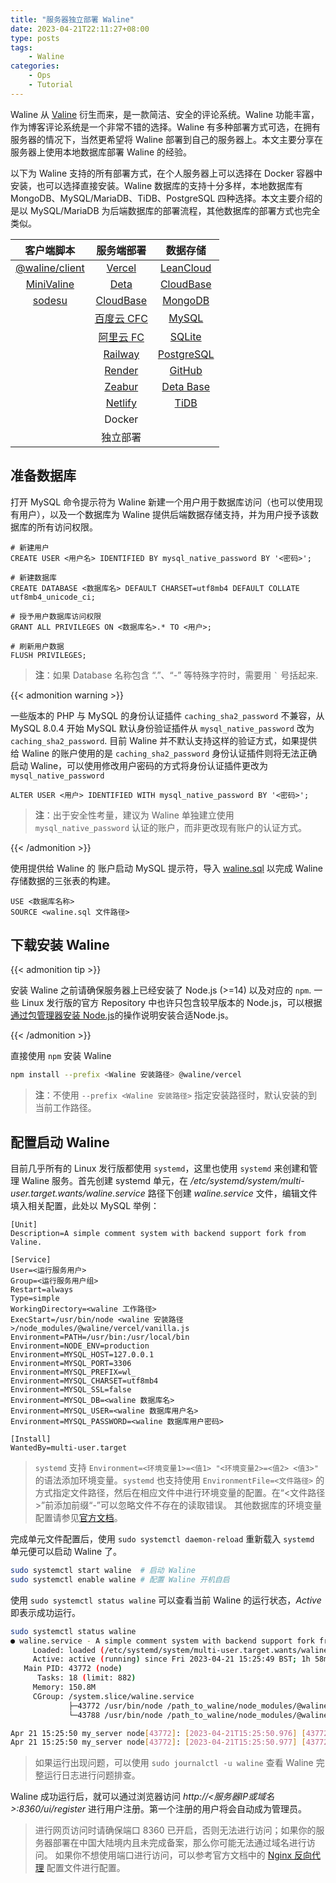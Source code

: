 ```yaml
---
title: "服务器独立部署 Waline"
date: 2023-04-21T22:11:27+08:00
type: posts
tags: 
    - Waline
categories: 
    - Ops
    - Tutorial
---
```


Waline 从 [Valine][valine] 衍生而来，是一款简洁、安全的评论系统。Waline 功能丰富，作为博客评论系统是一个非常不错的选择。Waline 有多种部署方式可选，在拥有服务器的情况下，当然更希望将 Waline 部署到自己的服务器上。本文主要分享在服务器上使用本地数据库部署 Waline 的经验。

<!--more-->

以下为 Waline 支持的所有部署方式，在个人服务器上可以选择在 Docker 容器中安装，也可以选择直接安装。Waline 数据库的支持十分多样，本地数据库有 MongoDB、MySQL/MariaDB、TiDB、PostgreSQL 四种选择。本文主要介绍的是以 MySQL/MariaDB 为后端数据库的部署流程，其他数据库的部署方式也完全类似。

| **客户端脚本**                    | **服务端部署**                    | **数据存储**                     |
| :------------------------------:| :------------------------------: | :------------------------------:|
| [@waline/client][waline_client] | [Vercel][vercel]                 | [LeanCloud][leancloud]          |
| [MiniValine][minivaline]        | [Deta][data]                     | [CloudBase][cloudbase]          |
| [sodesu][sodesu]                | [CloudBase][cloud_base]          | [MongoDB][mongodb]              |
|                                 | [百度云 CFC][baidu_cfc]           | [MySQL][mysql]                  |
|                                 | [阿里云 FC][ali_cfc]              | [SQLite][sqllite]               |
|                                 | [Railway][railway]               | [PostgreSQL][postgresql]        |
|                                 | [Render][render]                 | [GitHub][github]                |
|                                 | [Zeabur][zeabur]                 | [Deta Base][data_base]          |
|                                 | [Netlify][netify]                | [TiDB][tidb]                    |
|                                 | Docker                           |                                 |
|                                 | 独立部署                           |                                 |

## 准备数据库

打开 MySQL 命令提示符为 Waline 新建一个用户用于数据库访问（也可以使用现有用户），以及一个数据库为 Waline 提供后端数据存储支持，并为用户授予该数据库的所有访问权限。

```mysql
# 新建用户
CREATE USER <用户名> IDENTIFIED BY mysql_native_password BY '<密码>';

# 新建数据库
CREATE DATABASE <数据库名> DEFAULT CHARSET=utf8mb4 DEFAULT COLLATE utf8mb4_unicode_ci;

# 授予用户数据库访问权限
GRANT ALL PRIVILEGES ON <数据库名>.* TO <用户>;

# 刷新用户数据
FLUSH PRIVILEGES;
```

> **注**：如果 Database 名称包含 “.”、“-” 等特殊字符时，需要用 `` ` `` 号括起来.

{{< admonition warning >}}

一些版本的 PHP 与 MySQL 的身份认证插件 `caching_sha2_password` 不兼容，从 MySQL 8.0.4 开始 MySQL 默认身份验证插件从 `mysql_native_password`  改为 `caching_sha2_password`. 目前 Waline 并不默认支持这样的验证方式，如果提供给 Waline 的账户使用的是 `caching_sha2_password` 身份认证插件则将无法正确启动 Waline，可以使用修改用户密码的方式将身份认证插件更改为 `mysql_native_password`

```mysql
ALTER USER <用户> IDENTIFIED WITH mysql_native_password BY '<密码>';
```

> **注**：出于安全性考量，建议为 Waline 单独建立使用 `mysql_native_password` 认证的账户，而非更改现有账户的认证方式。

{{< /admonition >}}

使用提供给 Waline 的 账户启动 MySQL 提示符，导入 [waline.sql][waline_sql] 以完成 Waline 存储数据的三张表的构建。

```mysql
USE <数据库名称>
SOURCE <waline.sql 文件路径>
```

## 下载安装 Waline

{{< admonition tip >}}

安装 Waline 之前请确保服务器上已经安装了 Node.js (>=14) 以及对应的 `npm`. 一些 Linux 发行版的官方 Repository 中也许只包含较早版本的 Node.js，可以根据 [通过包管理器安装 Node.js][nodejs_install]的操作说明安装合适Node.js。

[nodejs_install]:https://nodejs.org/en/download/package-manager

{{< /admonition >}}

直接使用 `npm` 安装 Waline

```bash
npm install --prefix <Waline 安装路径> @waline/vercel
```

> **注**：不使用 `--prefix <Waline 安装路径>` 指定安装路径时，默认安装的到当前工作路径。

## 配置启动 Waline

目前几乎所有的 Linux 发行版都使用 `systemd`，这里也使用 `systemd` 来创建和管理 Waline 服务。首先创建 systemd 单元，在 */etc/systemd/system/multi-user.target.wants/waline.service* 路径下创建 *waline.service* 文件，编辑文件填入相关配置，此处以 MySQL 举例：

```systemd
[Unit]
Description=A simple comment system with backend support fork from Valine.

[Service]
User=<运行服务用户>
Group=<运行服务用户组>
Restart=always
Type=simple
WorkingDirectory=<waline 工作路径>
ExecStart=/usr/bin/node <waline 安装路径>/node_modules/@waline/vercel/vanilla.js
Environment=PATH=/usr/bin:/usr/local/bin
Environment=NODE_ENV=production
Environment=MYSQL_HOST=127.0.0.1
Environment=MYSQL_PORT=3306
Environment=MYSQL_PREFIX=wl_
Environment=MYSQL_CHARSET=utf8mb4
Environment=MYSQL_SSL=false
Environment=MYSQL_DB=<waline 数据库名>
Environment=MYSQL_USER=<waline 数据库用户名>
Environment=MYSQL_PASSWORD=<waline 数据库用户密码>

[Install]
WantedBy=multi-user.target
```

> `systemd` 支持 `Environment=<环境变量1>=<值1> "<环境变量2>=<值2> <值3>"` 的语法添加环境变量。`systemd` 也支持使用 `EnvironmentFile=<文件路径>` 的方式指定文件路径，然后在相应文件中进行环境变量的配置。在“<文件路径>”前添加前缀“-”可以忽略文件不存在的读取错误。
> 其他数据库的环境变量配置请参见[官方文档][waline_dbenv]。

完成单元文件配置后，使用 `sudo systemctl daemon-reload` 重新载入 `systemd` 单元便可以启动 Waline 了。

```bash
sudo systemctl start waline  # 启动 Waline
sudo systemctl enable waline # 配置 Waline 开机自启
```

使用 `sudo systemctl status waline` 可以查看当前 Waline 的运行状态，*Active* 即表示成功运行。

```bash
sudo systemctl status waline
● waline.service - A simple comment system with backend support fork from Valine.
     Loaded: loaded (/etc/systemd/system/multi-user.target.wants/waline.service; enabled; vendor preset: enabled)
     Active: active (running) since Fri 2023-04-21 15:25:49 BST; 1h 58min ago
   Main PID: 43772 (node)
      Tasks: 18 (limit: 882)
     Memory: 150.8M
     CGroup: /system.slice/waline.service
             ├─43772 /usr/bin/node /path_to_waline/node_modules/@waline/vercel/vanilla.js
             └─43788 /usr/bin/node /path_to_waline/node_modules/@waline/vercel/vanilla.js

Apr 21 15:25:50 my_server node[43772]: [2023-04-21T15:25:50.976] [43772] [INFO] - ThinkJS version: 3.2.14
Apr 21 15:25:50 my_server node[43772]: [2023-04-21T15:25:50.977] [43772] [INFO] - Environment: production
```

> 如果运行出现问题，可以使用 `sudo journalctl -u waline` 查看 Waline 完整运行日志进行问题排查。

Waline 成功运行后，就可以通过浏览器访问 *http://<服务器IP或域名>:8360/ui/register* 进行用户注册。第一个注册的用户将会自动成为管理员。

> 进行网页访问时请确保端口 8360 已开启，否则无法进行访问；如果你的服务器部署在中国大陆境内且未完成备案，那么你可能无法通过域名进行访问。
> 如果你不想使用端口进行访问，可以参考官方文档中的 [Nginx 反向代理][nginx_proxy] 配置文件进行配置。

[valine]:https://valine.js.org/
[waline_client]:https://waline.js.org/
[minivaline]:https://minivaline.js.org/
[sodesu]:https://github.com/BeiyanYunyi/sodesu
[vercel]:https://vercel.com/
[data]:https://deta.space/
[cloud_base]:https://cloudbase.net/
[baidu_cfc]:https://console.bce.baidu.com/cfc/#/cfc/functions
[ali_cfc]:https://fc.console.aliyun.com/
[railway]:https://railway.app/
[render]:https://render.com/
[zeabur]:https://zeabur.com/
[netify]:https://netlify.com/
[leancloud]:https://leancloud.app/
[cloudbase]:https://cloudbase.net/
[mongodb]:https://mongodb.com/
[mysql]:https://www.mysql.com
[sqllite]:https://sqlite.org/index.html
[postgresql]:https://www.postgresql.org/
[github]:https://github.com/
[data_base]:https://deta.space/docs/en/reference/base/about
[tidb]:https://tidbcloud.com/
[waline_sql]:https://raw.githubusercontent.com/walinejs/waline/main/assets/waline.sql
[waline_dbenv]:https://waline.js.org/reference/server/env.html#数据库
[nginx_proxy]:https://waline.js.org/guide/deploy/vps.html#nginx-配置
